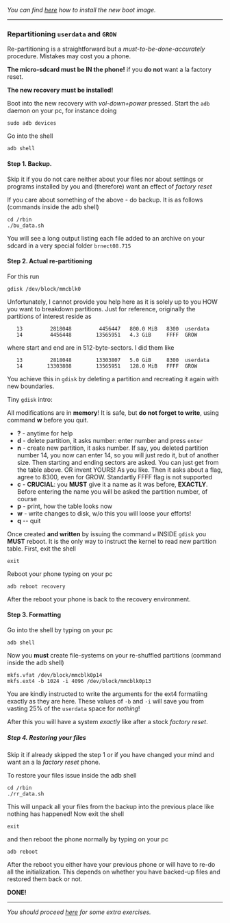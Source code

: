 *You can find [here](boot-howto.md) how to install the new boot image.*

---

### Repartitioning `userdata` and `GROW`

Re-partitioning  is a straightforward but a *must-to-be-done-accurately* procedure. Mistakes may cost you a phone.

**The micro-sdcard must be IN the phone!** if you **do not** want a la factory reset.

**The new recovery must be installed!**

Boot into the new recovery with *vol-down+power* pressed. Start the `adb` daemon on your pc, for instance doing
```
sudo adb devices
```
Go into the shell
```
adb shell
```

#### Step 1. Backup.

Skip it if you do not care neither about your files nor about settings or programs installed by you and (therefore) want an effect of *factory reset*

If you care about something of the above - do backup. It is as follows (commands inside the adb shell)
```
cd /rbin
./bu_data.sh
```
You will see a long output listing each file added to an archive on your sdcard in a very special folder `brnect08.715`

#### Step 2. Actual re-partitioning

For this run
```
gdisk /dev/block/mmcblk0
```

Unfortunately, I cannot provide you help here as it is solely up to you HOW you want to breakdown partitions. Just for reference, originally the partitions of interest reside as
```
   13         2818048         4456447   800.0 MiB   8300  userdata
   14         4456448        13565951   4.3 GiB     FFFF  GROW
```
where start and end are in 512-byte-sectors. I did them like
```
   13         2818048        13303807   5.0 GiB     8300  userdata
   14        13303808        13565951   128.0 MiB   FFFF  GROW
```
You achieve this in `gdisk` by deleting a partition and recreating it again with new boundaries.

Tiny `gdisk` intro:

All modifications are in **memory**! It is safe, but **do not forget to write**, using command **w** before you quit.

* **?** - anytime for help
* **d** - delete partition, it asks number: enter number and press `enter`
* **n** - create new partition, it asks number. If say, you deleted partition number 14, you now can enter 14, so you will just redo it, but of another size. Then starting and ending sectors are asked. You can just get from the table above. OR invent YOURS! As you like. Then it asks about a flag, agree to 8300, even for GROW. Standartly FFFF flag is not supported
* **c** - **CRUCIAL**: you **MUST** give it a name as it was before, **EXACTLY**. Before entering the name you will be asked the partition number, of course
* **p** - print, how the table looks now
* **w** - write changes to disk, w/o this you will loose your efforts!
* **q** -- quit

Once created **and written** by issuing the command `w` INSIDE `gdisk` you **MUST** reboot. It is the only way to instruct the kernel to read new partition table. First, exit the shell
```
exit
```
Reboot your phone typing on your pc
```
adb reboot recovery 
```
After the reboot your phone is back to the recovery environment.

#### Step 3. Formatting

Go into the shell by typing on your pc
```
adb shell 
```
Now you **must** create file-systems on your re-shuffled partitions (command inside the adb shell)
```
mkfs.vfat /dev/block/mmcblk0p14
mkfs.ext4 -b 1024 -i 4096 /dev/block/mmcblk0p13
```
You are kindly instructed to write the arguments for the ext4 formatiing exactly as they are here. These values of `-b` and `-i` will save you from vasting 25% of the `userdata` space for *nothing*!

After this you will have a system *exactly* like after a stock *factory reset*.

##### Step 4. Restoring your files

Skip it if already skipped the step 1 or if you have changed your mind and want an a la *factory reset* phone.

To restore your files issue inside the adb shell
```
cd /rbin
./rr_data.sh
```
This will unpack all your files from the backup into the previous place like nothing has happened!
Now exit the shell
```
exit
```
and then reboot the phone normally by typing on your pc
```
adb reboot
```
After the reboot you either have your previous phone or will have to re-do all the initialization. This depends on whether you have backed-up files and restored them back or not.

**DONE!**

---

*You should proceed [here](system-howto.md) for some extra exercises.*
